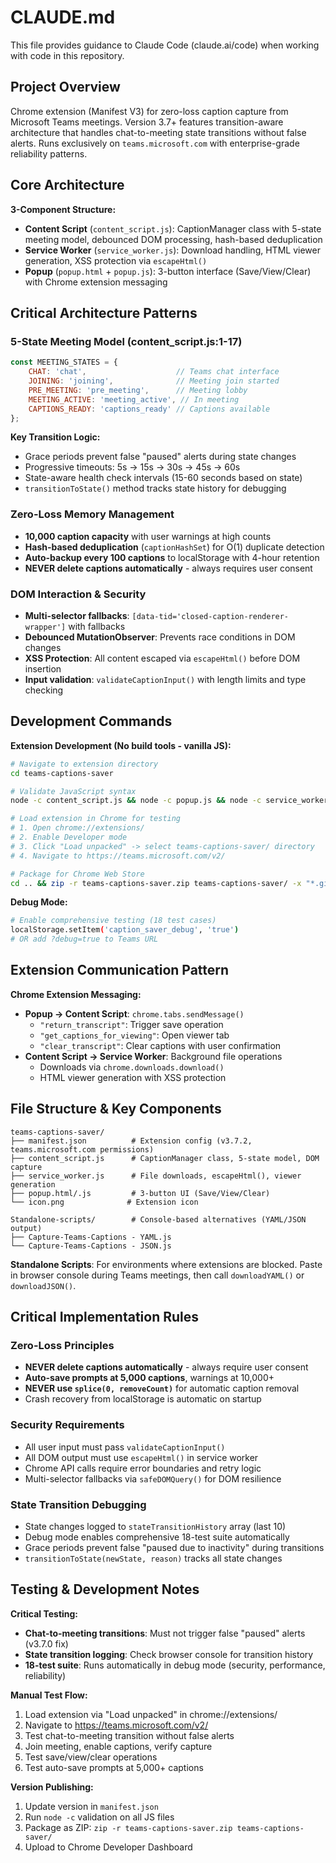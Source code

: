 # CLAUDE.md

This file provides guidance to Claude Code (claude.ai/code) when working with code in this repository.

## Project Overview

Chrome extension (Manifest V3) for zero-loss caption capture from Microsoft Teams meetings. Version 3.7+ features transition-aware architecture that handles chat-to-meeting state transitions without false alerts. Runs exclusively on `teams.microsoft.com` with enterprise-grade reliability patterns.

## Core Architecture

**3-Component Structure:**
- **Content Script** (`content_script.js`): CaptionManager class with 5-state meeting model, debounced DOM processing, hash-based deduplication
- **Service Worker** (`service_worker.js`): Download handling, HTML viewer generation, XSS protection via `escapeHtml()`  
- **Popup** (`popup.html` + `popup.js`): 3-button interface (Save/View/Clear) with Chrome extension messaging

## Critical Architecture Patterns

### 5-State Meeting Model (content_script.js:1-17)
```javascript
const MEETING_STATES = {
    CHAT: 'chat',                    // Teams chat interface
    JOINING: 'joining',              // Meeting join started  
    PRE_MEETING: 'pre_meeting',      // Meeting lobby
    MEETING_ACTIVE: 'meeting_active', // In meeting
    CAPTIONS_READY: 'captions_ready' // Captions available
};
```

**Key Transition Logic:**
- Grace periods prevent false "paused" alerts during state changes
- Progressive timeouts: 5s → 15s → 30s → 45s → 60s  
- State-aware health check intervals (15-60 seconds based on state)
- `transitionToState()` method tracks state history for debugging

### Zero-Loss Memory Management
- **10,000 caption capacity** with user warnings at high counts
- **Hash-based deduplication** (`captionHashSet`) for O(1) duplicate detection
- **Auto-backup every 100 captions** to localStorage with 4-hour retention
- **NEVER delete captions automatically** - always requires user consent

### DOM Interaction & Security
- **Multi-selector fallbacks**: `[data-tid='closed-caption-renderer-wrapper']` with fallbacks
- **Debounced MutationObserver**: Prevents race conditions in DOM changes
- **XSS Protection**: All content escaped via `escapeHtml()` before DOM insertion
- **Input validation**: `validateCaptionInput()` with length limits and type checking

## Development Commands

**Extension Development (No build tools - vanilla JS):**
```bash
# Navigate to extension directory
cd teams-captions-saver

# Validate JavaScript syntax
node -c content_script.js && node -c popup.js && node -c service_worker.js

# Load extension in Chrome for testing
# 1. Open chrome://extensions/
# 2. Enable Developer mode
# 3. Click "Load unpacked" -> select teams-captions-saver/ directory
# 4. Navigate to https://teams.microsoft.com/v2/

# Package for Chrome Web Store
cd .. && zip -r teams-captions-saver.zip teams-captions-saver/ -x "*.git*"
```

**Debug Mode:**
```bash
# Enable comprehensive testing (18 test cases)
localStorage.setItem('caption_saver_debug', 'true')
# OR add ?debug=true to Teams URL
```

## Extension Communication Pattern

**Chrome Extension Messaging:**
- **Popup → Content Script**: `chrome.tabs.sendMessage()`
  - `"return_transcript"`: Trigger save operation
  - `"get_captions_for_viewing"`: Open viewer tab  
  - `"clear_transcript"`: Clear captions with user confirmation
- **Content Script → Service Worker**: Background file operations
  - Downloads via `chrome.downloads.download()`
  - HTML viewer generation with XSS protection

## File Structure & Key Components

```
teams-captions-saver/
├── manifest.json          # Extension config (v3.7.2, teams.microsoft.com permissions)
├── content_script.js      # CaptionManager class, 5-state model, DOM capture
├── service_worker.js      # File downloads, escapeHtml(), viewer generation
├── popup.html/.js         # 3-button UI (Save/View/Clear)
└── icon.png              # Extension icon

Standalone-scripts/        # Console-based alternatives (YAML/JSON output)
├── Capture-Teams-Captions - YAML.js
└── Capture-Teams-Captions - JSON.js
```

**Standalone Scripts**: For environments where extensions are blocked. Paste in browser console during Teams meetings, then call `downloadYAML()` or `downloadJSON()`.

## Critical Implementation Rules

### Zero-Loss Principles
- **NEVER delete captions automatically** - always require user consent  
- **Auto-save prompts at 5,000 captions**, warnings at 10,000+
- **NEVER use `splice(0, removeCount)`** for automatic caption removal
- Crash recovery from localStorage is automatic on startup

### Security Requirements  
- All user input must pass `validateCaptionInput()`
- All DOM output must use `escapeHtml()` in service worker
- Chrome API calls require error boundaries and retry logic
- Multi-selector fallbacks via `safeDOMQuery()` for DOM resilience

### State Transition Debugging
- State changes logged to `stateTransitionHistory` array (last 10)
- Debug mode enables comprehensive 18-test suite automatically  
- Grace periods prevent false "paused due to inactivity" during transitions
- `transitionToState(newState, reason)` tracks all state changes

## Testing & Development Notes

**Critical Testing:**
- **Chat-to-meeting transitions**: Must not trigger false "paused" alerts (v3.7.0 fix)
- **State transition logging**: Check browser console for transition history
- **18-test suite**: Runs automatically in debug mode (security, performance, reliability)

**Manual Test Flow:**
1. Load extension via "Load unpacked" in chrome://extensions/
2. Navigate to https://teams.microsoft.com/v2/ 
3. Test chat-to-meeting transition without false alerts
4. Join meeting, enable captions, verify capture
5. Test save/view/clear operations
6. Test auto-save prompts at 5,000+ captions

**Version Publishing:**
1. Update version in `manifest.json`  
2. Run `node -c` validation on all JS files
3. Package as ZIP: `zip -r teams-captions-saver.zip teams-captions-saver/`
4. Upload to Chrome Developer Dashboard